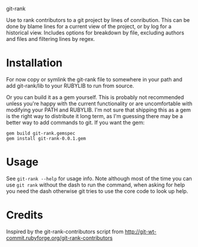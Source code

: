 git-rank

Use to rank contributors to a git project by lines of conribution.  This can be
done by blame lines for a current view of the project, or by log for a
historical view.  Includes options for breakdown by file, excluding authors and
files and filtering lines by regex.

# Installation

For now copy or symlink the git-rank file to somewhere in your path and add
git-rank/lib to your RUBYLIB to run from source.

Or you can build it as a gem yourself.  This is probably not recommended unless you're happy with the current functionality or are uncomfortable with modifying your PATH and RUBYLIB.  I'm not sure that shipping this as a gem is the right way to distribute it long term, as I'm guessing there may be a better way to add commands to git.  If you want the gem:

    gem build git-rank.gemspec
    gem install git-rank-0.0.1.gem

# Usage

See `git-rank --help` for usage info.  Note although most of the time you can
use `git rank` without the dash to run the command, when asking for help you
need the dash otherwise git tries to use the core code to look up help.

# Credits

Inspired by the git-rank-contributors script from http://git-wt-commit.rubyforge.org/git-rank-contributors
